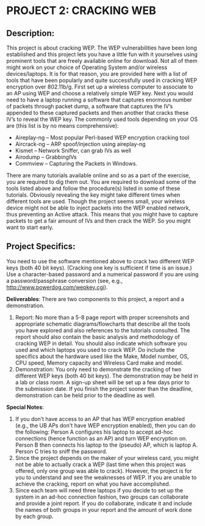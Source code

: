 # PROJECT 2: CRACKING WEB

## Description:
This project is about cracking WEP. The WEP vulnerabilities have been
long established and this project lets you have a little fun with it
yourselves using prominent tools that are freely available online for
download. Not all of them might work on your choice of Operating System
and/or wireless devices/laptops. It is for that reason, you are provided
here with a list of tools that have been popularly and quite
successfully used in cracking WEP encryption over 802.11b/g. First set
up a wireless computer to associate to an AP using WEP and choose a
relatively simple WEP key. Next you would need to have a laptop running
a software that captures enormous number of packets through packet dump,
a software that captures the IV’s appended to these captured packets and
then another that cracks these IV’s to reveal the WEP key. The commonly
used tools depending on your OS are (this list is by no means
comprehensive):
- Aireplay-ng – Most popular Perl-based WEP encryption cracking tool
- Aircrack-ng – ARP spoof/injection using aireplay-ng
- Kismet – Network Sniffer, can grab IVs as well
- Airodump – GrabbingIVs
- Commview – Capturing the Packets in Windows.

There are many tutorials
  available online and so as a part of the exercise, you are required to
  dig them out. You are required to download some of the tools listed
  above and follow the procedure(s) listed in some of these tutorials.
  Obviously revealing the key might take different times when different
  tools are used. Though the project seems small, your wireless device
  might not be able to inject packets into the WEP enabled network, thus
  preventing an Active attack. This means that you might have to capture
  packets to get a fair amount of IVs and then crack the WEP. So you
  might want to start early.

## Project Specifics:
You need to use the software mentioned above to
  crack two different WEP keys (both 40 bit keys). (Cracking one key is
  sufficient if time is an issue.) Use a character-based password and a
  numerical password if you are using a password/passphrase conversion
  (see, e.g., http://www.powerdog.com/wepkey.cgi).

**Deliverables**: There are two components to this project, a report and
a demonstration.
1. Report:
No more than a 5-8 page report with proper screenshots and appropriate schematic
diagrams/flowcharts that describe all the tools you have explored and also references to
the tutorials consulted. The report should also contain the basic analysis and methodology
of cracking WEP in detail.
You should also indicate which software you used and which laptops you used to crack
WEP. Do include the specifics about the hardware used like the Make, Model number,
OS, CPU speed, Memory capacity and Wireless Card make and model.
2. Demonstration: You only need to demonstrate the cracking of two
  different WEP keys (both 40 bit keys). The demonstration may be held
  in a lab or class room. A sign-up sheet will be set
  up a few days prior to the submission date. If you finish the project
  sooner than the deadline, demonstration can be held prior to the
  deadline as well.

**Special Notes**:
1. If you don’t have access to an AP that has WEP encryption enabled (e.g., the UB
APs don't have WEP encryption enabled), then you can do the following: Person
A configures his laptop to accept ad-hoc connections (hence function as an AP)
and turn WEP encryption on. Person B then connects his laptop to the (pseudo)
AP, which is laptop A. Person C tries to sniff the password.
2. Since the project depends on the maker of your wireless card, you might not be
able to actually crack a WEP (last time when this project was offered, only one
group was able to crack). However, the project is for you to understand and see
the weaknesses of WEP. If you are unable to achieve the cracking, report on what
you have accomplished.
3. Since each team will need three laptops if you decide to set up the system in an
ad-hoc connection fashion, two groups can collaborate and provide a joint report.
If you do collaborate, indicate it and include the names of both groups in your
report and the amount of work done by each group.
